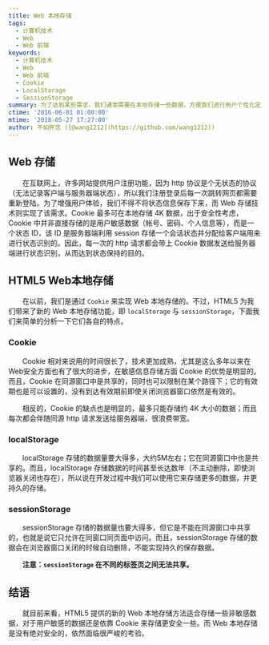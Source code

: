 ```yaml
---
title: Web 本地存储
tags:
  - 计算机技术
  - Web
  - Web 前端
keywords:
  - 计算机技术
  - Web
  - Web 前端
  - Cookie
  - LocalStorage
  - SessionStorage
summary: 为了达到某些需求，我们通常需要在本地存储一些数据，方便我们进行用户个性化定制服务。
ctime: '2016-06-01 01:00:00'
mtime: '2018-05-27 17:27:00'
author: 不如怀念 ([@wang1212](https://github.com/wang1212))
---
```


## Web 存储

　　在互联网上，许多网站提供用户注册功能，因为 http 协议是个无状态的协议（无法记录客户端与服务器端状态），所以我们注册登录后每一次跳转网页都需要重新登陆。为了增强用户体验，我们不得不将状态信息保存下来，而 Web 存储技术则实现了该需求。Cookie 最多可在本地存储 4K 数据，出于安全性考虑， Cookie 中并非直接存储的是用户敏感数据（帐号、密码、个人信息等），而是一个状态 ID，该 ID 是服务器端利用  session 存储一个会话状态并分配给客户端用来进行状态识别的。因此，每一次的 http 请求都会带上 Cookie 数据发送给服务器端进行状态识别，从而达到状态保持的目的。

## HTML5 Web本地存储

　　在以前，我们是通过 `Cookie` 来实现 Web 本地存储的。不过，HTML5 为我们带来了新的 Web 本地存储功能，即 `localStorage` 与 `sessionStorage`，下面我们来简单的分析一下它们各自的特点。

### Cookie

　　Cookie 相对来说用的时间很长了，技术更加成熟，尤其是这么多年以来在Web安全方面也有了很大的进步，在敏感信息存储方面 Cookie 的优势是明显的。而且，Cookie 在同源窗口中是共享的，同时也可以限制在某个路径下；它的有效期也是可以设置的，没有到达有效期前即使关闭浏览器窗口依然是有效的。

　　相反的，Cookie 的缺点也是明显的，最多只能存储约 4K 大小的数据；而且每次都会伴随同源 http 请求发送给服务器端，很浪费带宽。

### localStorage

　　localStorage 存储的数据量要大得多，大约5M左右；它在同源窗口中也是共享的。而且，localStorage 存储数据的时间甚至长达数年（不主动删除，即使浏览器关闭也存在），所以说在开发过程中我们可以使用它来存储更多的数据，并更持久的存储。

### sessionStorage

　　sessionStorage 存储的数据量也要大得多，但它是不能在同源窗口中共享的，也就是说它只允许在同窗口同页面中访问。而且，sessionStorage 存储的数据会在浏览器窗口关闭的时候自动删除，不能实现持久的保存数据。

　　**注意：`sessionStorage` 在不同的标签页之间无法共享。**

## 结语

　　就目前来看，HTML5 提供的新的 Web 本地存储方法适合存储一些非敏感数据，对于用户敏感的数据还是依靠 Cookie 来存储更安全一些。而 Web 本地存储是没有绝对安全的，依然面临很严峻的考验。